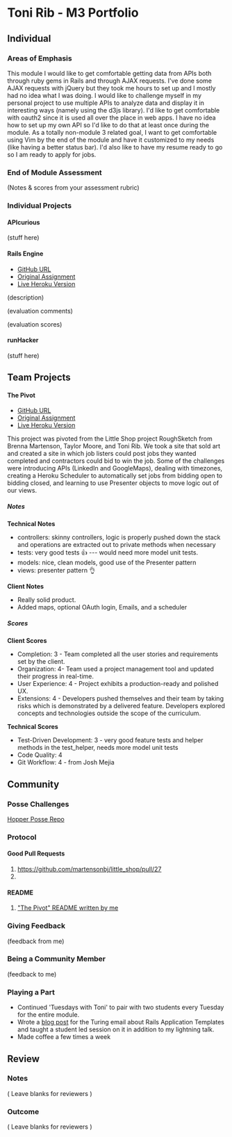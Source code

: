 # Toni Rib - M3 Portfolio

## Individual

### Areas of Emphasis

This module I would like to get comfortable getting data from APIs both through ruby gems in Rails and through AJAX requests. I've done some AJAX requests with jQuery but they took me hours to set up and I mostly had no idea what I was doing. I would like to challenge myself in my personal project to use multiple APIs to analyze data and display it in interesting ways (namely using the d3js library). I'd like to get comfortable with oauth2 since it is used all over the place in web apps. I have no idea how to set up my own API so I'd like to do that at least once during the module. As a totally non-module 3 related goal, I want to get comfortable using Vim by the end of the module and have it customized to my needs (like having a better status bar). I'd also like to have my resume ready to go so I am ready to apply for jobs.

### End of Module Assessment

(Notes & scores from your assessment rubric)

### Individual Projects

#### APIcurious

(stuff here)

#### Rails Engine

* [GitHub URL]()
* [Original Assignment]()
* [Live Heroku Version]()

(description)

(evaluation comments)

(evaluation scores)

#### runHacker
(stuff here)

## Team Projects

#### The Pivot

* [GitHub URL](https://github.com/jwperry/the_pivot)
* [Original Assignment](https://github.com/turingschool/lesson_plans/blob/master/ruby_03-professional_rails_applications/the_pivot.md)
* [Live Heroku Version](https://freelancer-for-you.herokuapp.com/)

This project was pivoted from the Little Shop project RoughSketch from Brenna Martenson, Taylor Moore, and Toni Rib. We took a site that sold art and created a site in which job listers could post jobs they wanted completed and contractors could bid to win the job. Some of the challenges were introducing APIs (LinkedIn and GoogleMaps), dealing with timezones, creating a Heroku Scheduler to automatically set jobs from bidding open to bidding closed, and learning to use Presenter objects to move logic out of our views.

##### Notes

__Technical Notes__

* controllers: skinny controllers, logic is properly pushed down the stack and operations are extracted out to private methods when necessary
* tests: very good tests :thumbsup: --- would need more model unit tests.
* models: nice, clean models, good use of the Presenter pattern
* views: presenter pattern :ok_hand:

__Client Notes__

* Really solid product.
* Added maps, optional OAuth login, Emails, and a scheduler

##### Scores

__Client Scores__

* Completion: 3 - Team completed all the user stories and requirements set by the client.
* Organization: 4-  Team used a project management tool and updated their progress in real-time.
* User Experience: 4 - Project exhibits a production-ready and polished UX.
* Extensions: 4 - Developers pushed themselves and their team by taking risks which is demonstrated by a delivered feature. Developers explored concepts and technologies outside the scope of the curriculum.

__Technical Scores__

* Test-Driven Development: 3 - very good feature tests and helper methods in the test_helper, needs more model unit tests
* Code Quality: 4
* Git Workflow: 4 - from Josh Mejia

## Community

### Posse Challenges

[Hopper Posse Repo](https://github.com/ToniRib/posse_challenges)

### Protocol

#### Good Pull Requests

1. https://github.com/martensonbj/little_shop/pull/27
2.

#### README

1. ["The Pivot" README written by me](https://github.com/jwperry/the_pivot)

### Giving Feedback

(feedback from me)

### Being a Community Member

(feedback to me)

### Playing a Part

* Continued 'Tuesdays with Toni' to pair with two students every Tuesday for the entire module.
* Wrote a [blog post](http://tonirib.github.io/personal-blog/jekyll/update/2016/02/15/rails-application-template.html) for the Turing email about Rails Application Templates and taught a student led session on it in addition to my lightning talk.
* Made coffee a few times a week

## Review

### Notes

( Leave blanks for reviewers )

### Outcome

( Leave blanks for reviewers )
